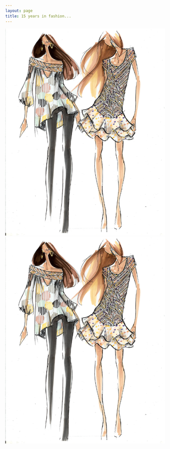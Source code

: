 ```yaml
---
layout: page
title: 15 years in fashion...
---
```


<div class="imagegallery">

<a href="fashion1.png" data-featherlight="image"><img src="/images/fashion1.jpg"/></a>
<a href="fashion1.png" data-featherlight="image"><img src="/images/fashion1.jpg"/></a>

</div>